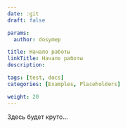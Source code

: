 ```yaml
---
date: :git
draft: false

params:
  author: dosymep

title: Начало работы
linkTitle: Начало работы
description:

tags: [test, docs]
categories: [Examples, Placeholders]

weight: 20
---
```


Здесь будет круто...
